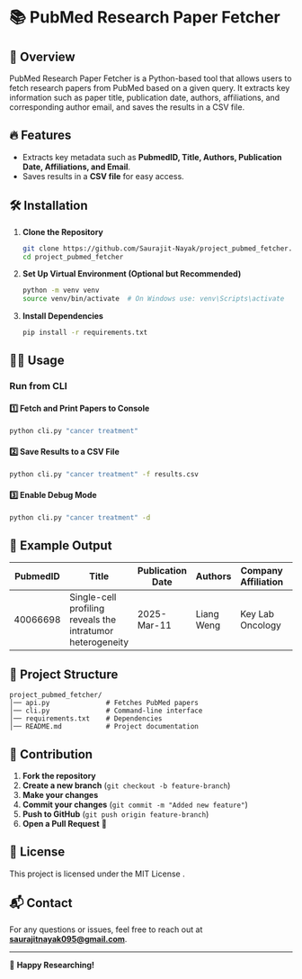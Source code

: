 # 📚 PubMed Research Paper Fetcher

## 🚀 Overview

PubMed Research Paper Fetcher is a Python-based tool that allows users to fetch research papers from PubMed based on a given query. It extracts key information such as paper title, publication date, authors, affiliations, and corresponding author email, and saves the results in a CSV file.

## 🔥 Features

- Extracts key metadata such as **PubmedID, Title, Authors, Publication Date, Affiliations, and Email**.
- Saves results in a **CSV file** for easy access.

## 🛠 Installation

1. **Clone the Repository**
   ```sh
   git clone https://github.com/Saurajit-Nayak/project_pubmed_fetcher.git
   cd project_pubmed_fetcher
   ```
2. **Set Up Virtual Environment (Optional but Recommended)**
   ```sh
   python -m venv venv
   source venv/bin/activate  # On Windows use: venv\Scripts\activate
   ```
3. **Install Dependencies**
   ```sh
   pip install -r requirements.txt
   ```

## 🏃‍♂️ Usage

### Run from CLI

#### 1️⃣ Fetch and Print Papers to Console

```sh
python cli.py "cancer treatment"
```

#### 2️⃣ Save Results to a CSV File

```sh
python cli.py "cancer treatment" -f results.csv
```

#### 3️⃣ Enable Debug Mode

```sh
python cli.py "cancer treatment" -d
```

## 📝 Example Output

| PubmedID | Title                                                      | Publication Date | Authors    | Company Affiliation | Corresponding Email |
| -------- | ---------------------------------------------------------- | ---------------- | ---------- | ------------------- | ------------------- |
| 40066698 | Single-cell profiling reveals the intratumor heterogeneity | 2025-Mar-11      | Liang Weng | Key Lab Oncology    | N/A                 |

## 📌 Project Structure

```
project_pubmed_fetcher/
│── api.py              # Fetches PubMed papers
│── cli.py              # Command-line interface
│── requirements.txt    # Dependencies
│── README.md           # Project documentation
```

## 🤝 Contribution

1. **Fork the repository**
2. **Create a new branch** (`git checkout -b feature-branch`)
3. **Make your changes**
4. **Commit your changes** (`git commit -m "Added new feature"`)
5. **Push to GitHub** (`git push origin feature-branch`)
6. **Open a Pull Request** 🚀

## 🔗 License

This project is licensed under the MIT License .

## 📬 Contact

For any questions or issues, feel free to reach out at **[saurajitnayak095@gmail.com](mailto\:saurajitnayak095@gmail.com)**.

---

🚀 **Happy Researching!**

